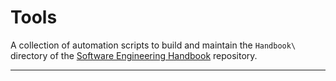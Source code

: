 # Tools

A collection of automation scripts to build and maintain the `Handbook\` directory of the 
[Software Engineering Handbook][1] repository.

---

[1]: https://github.com/uribench/software-engineering-handbook

